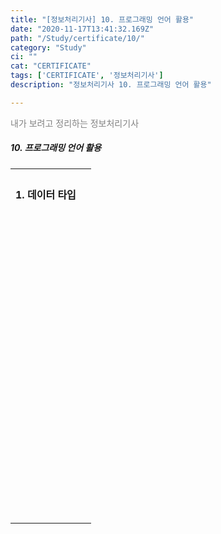 ```yaml
---
title: "[정보처리기사] 10. 프로그래밍 언어 활용"
date: "2020-11-17T13:41:32.169Z"
path: "/Study/certificate/10/"
category: "Study"
ci: ""
cat: "CERTIFICATE"
tags: ['CERTIFICATE', '정보처리기사']
description: "정보처리기사 10. 프로그래밍 언어 활용"

---
```


<span style="color:gray">내가 보려고 정리하는 정보처리기사</span>



##### 10. 프로그래밍 언어 활용

|                    |      |
| ------------------ | :--- |
| <br />             |      |
| **1. 데이터 타입** |      |
|                    |      |
|                    |      |
|                    |      |
|                    |      |
|                    |      |
|                    |      |
|                    |      |
|                    |      |
|                    |      |
|                    |      |
|                    |      |
|                    |      |
|                    |      |
|                    |      |
|                    |      |
|                    |      |
|                    |      |
|                    |      |
|                    |      |
|                    |      |
|                    |      |
|                    |      |
|                    |      |
|                    |      |
|                    |      |
|                    |      |
|                    |      |
|                    |      |
|                    |      |
|                    |      |
|                    |      |
|                    |      |
|                    |      |
|                    |      |
|                    |      |
|                    |      |
|                    |      |
|                    |      |
|                    |      |
|                    |      |
|                    |      |
|                    |      |
|                    |      |
|                    |      |
|                    |      |
|                    |      |
|                    |      |
|                    |      |
|                    |      |
|                    |      |
|                    |      |
|                    |      |
|                    |      |
|                    |      |
|                    |      |
|                    |      |
|                    |      |
|                    |      |
|                    |      |
|                    |      |
|                    |      |
|                    |      |
|                    |      |
|                    |      |
|                    |      |
|                    |      |
|                    |      |
|                    |      |
|                    |      |
|                    |      |
|                    |      |
|                    |      |
|                    |      |
|                    |      |
|                    |      |
|                    |      |
|                    |      |
|                    |      |
|                    |      |
|                    |      |
|                    |      |
|                    |      |
|                    |      |
|                    |      |
|                    |      |